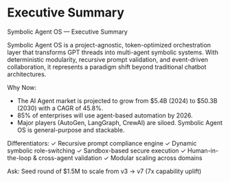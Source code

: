 # Executive Summary

Symbolic Agent OS — Executive Summary

Symbolic Agent OS is a project-agnostic, token-optimized orchestration layer that transforms GPT threads into multi-agent symbolic systems. 
With deterministic modularity, recursive prompt validation, and event-driven collaboration, it represents a paradigm shift beyond traditional chatbot architectures.

Why Now:
- The AI Agent market is projected to grow from $5.4B (2024) to $50.3B (2030) with a CAGR of 45.8%.
- 85% of enterprises will use agent-based automation by 2026.
- Major players (AutoGen, LangGraph, CrewAI) are siloed. Symbolic Agent OS is general-purpose and stackable.

Differentiators:
✓ Recursive prompt compliance engine
✓ Dynamic symbolic role-switching
✓ Sandbox-based secure execution
✓ Human-in-the-loop & cross-agent validation
✓ Modular scaling across domains

Ask:
Seed round of $1.5M to scale from v3 → v7 (7x capability uplift)